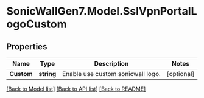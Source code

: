 # SonicWallGen7.Model.SslVpnPortalLogoCustom

## Properties

Name | Type | Description | Notes
------------ | ------------- | ------------- | -------------
**Custom** | **string** | Enable use custom sonicwall logo. | [optional] 

[[Back to Model list]](../README.md#documentation-for-models) [[Back to API list]](../README.md#documentation-for-api-endpoints) [[Back to README]](../README.md)

